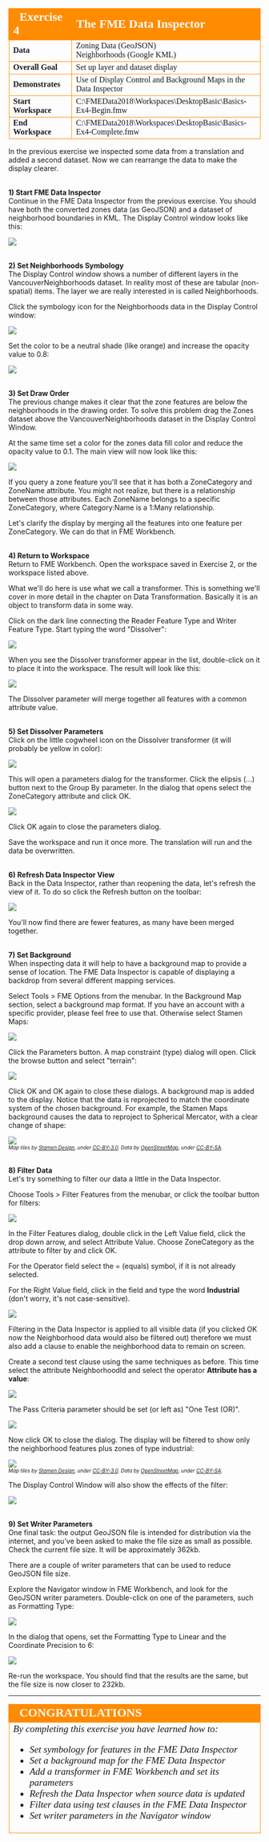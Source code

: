 <!--Exercise Section-->


<table style="border-spacing: 0px;border-collapse: collapse;font-family:serif">
<tr>
<td width=25% style="vertical-align:middle;background-color:darkorange;border: 2px solid darkorange">
<i class="fa fa-cogs fa-lg fa-pull-left fa-fw" style="color:white;padding-right: 12px;vertical-align:text-top"></i>
<span style="color:white;font-size:x-large;font-weight: bold">Exercise 4</span>
</td>
<td style="border: 2px solid darkorange;background-color:darkorange;color:white">
<span style="color:white;font-size:x-large;font-weight: bold">The FME Data Inspector</span>
</td>
</tr>

<tr>
<td style="border: 1px solid darkorange; font-weight: bold">Data</td>
<td style="border: 1px solid darkorange">Zoning Data (GeoJSON)<br>Neighborhoods (Google KML)</td>
</tr>

<tr>
<td style="border: 1px solid darkorange; font-weight: bold">Overall Goal</td>
<td style="border: 1px solid darkorange">Set up layer and dataset display</td>
</tr>

<tr>
<td style="border: 1px solid darkorange; font-weight: bold">Demonstrates</td>
<td style="border: 1px solid darkorange">Use of Display Control and Background Maps in the Data Inspector</td>
</tr>

<tr>
<td style="border: 1px solid darkorange; font-weight: bold">Start Workspace</td>
<td style="border: 1px solid darkorange">C:\FMEData2018\Workspaces\DesktopBasic\Basics-Ex4-Begin.fmw</td>
</tr>

<tr>
<td style="border: 1px solid darkorange; font-weight: bold">End Workspace</td>
<td style="border: 1px solid darkorange">C:\FMEData2018\Workspaces\DesktopBasic\Basics-Ex4-Complete.fmw</td>
</tr>

</table>


In the previous exercise we inspected some data from a translation and added a second dataset. Now we can rearrange the data to make the display clearer.


<br>**1) Start FME Data Inspector**
<br>Continue in the FME Data Inspector from the previous exercise. You should have both the converted zones data (as GeoJSON) and a dataset of neighborhood boundaries in KML. The Display Control window looks like this:

![](./Images/Img1.214.Ex4.DisplayControlWindow.png)


<br>**2) Set Neighborhoods Symbology**
<br>The Display Control window shows a number of different layers in the VancouverNeighborhoods dataset. In reality most of these are tabular (non-spatial) items. The layer we are really interested in is called Neighborhoods.

Click the symbology icon for the Neighborhoods data in the Display Control window:

![](./Images/Img1.215.Ex4.SetSymbologyIcon.png)

Set the color to be a neutral shade (like orange) and increase the opacity value to 0.8:

![](./Images/Img1.216.Ex4.SetSymbologyDialog.png)


<br>**3) Set Draw Order**
<br>The previous change makes it clear that the zone features are below the neighborhoods in the drawing order. To solve this problem drag the Zones dataset above the VancouverNeighborhoods dataset in the Display Control Window.

At the same time set a color for the zones data fill color and reduce the opacity value to 0.1. The main view will now look like this:

![](./Images/Img1.217.Ex4.ResymbolizedData.png)

If you query a zone feature you'll see that it has both a ZoneCategory and ZoneName attribute. You might not realize, but there is a relationship between those attributes. Each ZoneName belongs to a specific ZoneCategory, where Category:Name is a 1:Many relationship.

Let's clarify the display by merging all the features into one feature per ZoneCategory. We can do that in FME Workbench.
 

<br>**4) Return to Workspace**
<br>Return to FME Workbench. Open the workspace saved in Exercise 2, or the workspace listed above. 

What we'll do here is use what we call a transformer. This is something we'll cover in more detail in the chapter on Data Transformation. Basically it is an object to transform data in some way.

Click on the dark line connecting the Reader Feature Type and Writer Feature Type. Start typing the word "Dissolver":

![](./Images/Img1.218.Ex4.AddTransformer.png)

When you see the Dissolver transformer appear in the list, double-click on it to place it into the workspace. The result will look like this:

![](./Images/Img1.219.Ex4.DissolverTransformer.png)

The Dissolver parameter will merge together all features with a common attribute value.


<br>**5) Set Dissolver Parameters**
<br>Click on the little cogwheel icon on the Dissolver transformer (it will probably be yellow in color):

![](./Images/Img1.220.Ex4.DissolverParametersButton.png)

This will open a parameters dialog for the transformer. Click the elipsis (...) button next to the Group By parameter. In the dialog that opens select the ZoneCategory attribute and click OK.

![](./Images/Img1.221.Ex4.DissolverGroupByParameter.png)

Click OK again to close the parameters dialog. 

Save the workspace and run it once more. The translation will run and the data be overwritten.


<br>**6) Refresh Data Inspector View**
<br>Back in the Data Inspector, rather than reopening the data, let's refresh the view of it. To do so click the Refresh button on the toolbar:

![](./Images/Img1.222.Ex4.DIRefreshView.png)

You'll now find there are fewer features, as many have been merged together.


<br>**7) Set Background**
<br>When inspecting data it will help to have a background map to provide a sense of location. The FME Data Inspector is capable of displaying a backdrop from several different mapping services.

Select Tools > FME Options from the menubar. In the Background Map section, select a background map format. If you have an account with a specific provider, please feel free to use that. Otherwise select Stamen Maps:

![](./Images/Img1.223.Ex4.BackgroundMapDialog.png)

Click the Parameters button. A map constraint (type) dialog will open. Click the browse button and select "terrain":

![](./Images/Img1.224.Ex4.BackgroundMapPropertiesDialog.png)

Click OK and OK again to close these dialogs. A background map is added to the display. Notice that the data is reprojected to match the coordinate system of the chosen background. For example, the Stamen Maps background causes the data to reproject to Spherical Mercator, with a clear change of shape:

![](./Images/Img1.225.Ex4.DataWithBackgroundMap.png)
<br><span style="font-style:italic;font-size:x-small">Map tiles by <a href="http://stamen.com">Stamen Design</a>, under <a href="http://creativecommons.org/licenses/by/3.0">CC-BY-3.0</a>. Data by <a href="http://openstreetmap.org">OpenStreetMap</a>, under <a href="http://creativecommons.org/licenses/by-sa/3.0">CC-BY-SA</a>.


<br>**8) Filter Data**
<br>Let's try something to filter our data a little in the Data Inspector.

Choose Tools &gt; Filter Features from the menubar, or click the toolbar button for filters:

![](./Images/Img1.226.Ex4.FilterButton.png)

In the Filter Features dialog, double click in the Left Value field, click the drop down arrow, and select Attribute Value. Choose ZoneCategory as the attribute to filter by and click OK.

For the Operator field select the = (equals) symbol, if it is not already selected.

For the Right Value field, click in the field and type the word **Industrial** (don't worry, it's not case-sensitive).

![](./Images/Img1.227.Ex4.OneFilterSet.png)

Filtering in the Data Inspector is applied to all visible data (if you clicked OK now the Neighborhood data would also be filtered out) therefore we must also add a clause to enable the neighborhood data to remain on screen.

Create a second test clause using the same techniques as before. This time select the attribute NeighborhoodId and select the operator **Attribute has a value**:

![](./Images/Img1.228.Ex4.TwoFiltersSet.png)

The Pass Criteria parameter should be set (or left as) "One Test (OR)".

![](./Images/Img1.229.Ex4.DIFilterCriteria.png)

Now click OK to close the dialog. The display will be filtered to show only the neighborhood features plus zones of type industrial:

![](./Images/Img1.230.Ex4.FilteredData.png)
<br><span style="font-style:italic;font-size:x-small">Map tiles by <a href="http://stamen.com">Stamen Design</a>, under <a href="http://creativecommons.org/licenses/by/3.0">CC-BY-3.0</a>. Data by <a href="http://openstreetmap.org">OpenStreetMap</a>, under <a href="http://creativecommons.org/licenses/by-sa/3.0">CC-BY-SA</a>.

The Display Control Window will also show the effects of the filter:

![](./Images/Img1.231.Ex4.DisplayControlFilter.png)


<br>**9) Set Writer Parameters**
<br>One final task: the output GeoJSON file is intended for distribution via the internet, and you've been asked to make the file size as small as possible. Check the current file size. It will be approximately 362kb.

There are a couple of writer parameters that can be used to reduce GeoJSON file size.

Explore the Navigator window in FME Workbench, and look for the GeoJSON writer parameters. Double-click on one of the parameters, such as Formatting Type:

![](./Images/Img1.231a.Ex4.WriterParameters.png)

In the dialog that opens, set the Formatting Type to Linear and the Coordinate Precision to 6:

![](./Images/Img1.231b.Ex4.SettingWriterParameters.png)

Re-run the workspace. You should find that the results are the same, but the file size is now closer to 232kb.

---

<!--Exercise Congratulations Section--> 

<table style="border-spacing: 0px">
<tr>
<td style="vertical-align:middle;background-color:darkorange;border: 2px solid darkorange">
<i class="fa fa-thumbs-o-up fa-lg fa-pull-left fa-fw" style="color:white;padding-right: 12px;vertical-align:text-top"></i>
<span style="color:white;font-size:x-large;font-weight: bold;font-family:serif">CONGRATULATIONS</span>
</td>
</tr>

<tr>
<td style="border: 1px solid darkorange">
<span style="font-family:serif; font-style:italic; font-size:larger">
By completing this exercise you have learned how to:
<br>
<ul>
<li>Set symbology for features in the FME Data Inspector</li>
<li>Set a background map for the FME Data Inspector</li>
<li>Add a transformer in FME Workbench and set its parameters</li>
<li>Refresh the Data Inspector when source data is updated</li>
<li>Filter data using test clauses in the FME Data Inspector</li>
<li>Set writer parameters in the Navigator window</li></ul>
</span>
</td>
</tr>
</table>
